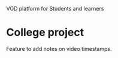 VOD platform for Students and learners

# College project 

Feature to add notes on video timestamps.
